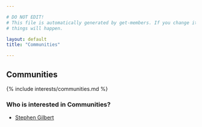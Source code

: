 ```yaml
---

# DO NOT EDIT!
# This file is automatically generated by get-members. If you change it, bad
# things will happen.

layout: default
title: "Communities"

---
```


## Communities

{% include interests/communities.md %}

### Who is interested in Communities?


* [Stephen Gilbert](/members/stephen-gilbert.html)
